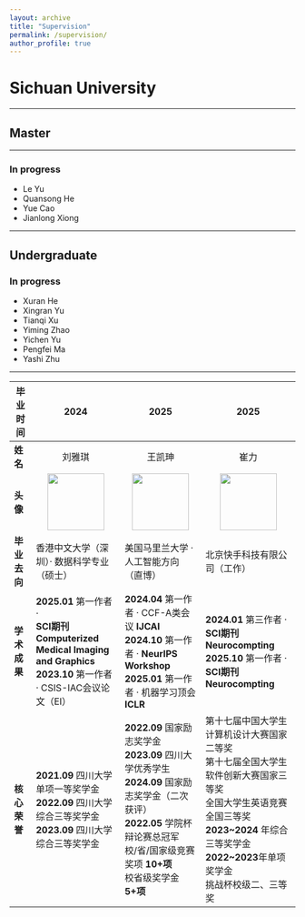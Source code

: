 ```yaml
---
layout: archive
title: "Supervision"
permalink: /supervision/
author_profile: true
---
```


# Sichuan University
---
## Master
---
### In progress
* Le Yu
* Quansong He
* Yue Cao
* Jianlong Xiong

---
## Undergraduate
### In progress
* Xuran He
* Xingran Yu
* Tianqi Xu
* Yiming Zhao
* Yichen Yu
* Pengfei Ma
* Yashi Zhu
---

|**毕业时间** | 2024|2025 |2025|
|------------------|-------------------------------|----------------------|---------------------|
| **姓名**| <center>刘雅琪</center>| <center>王凯珅</center> | <center>崔力</center> |
| **头像** | <div style="text-align:center"><img src="https://ithet1007.github.io/images/liuyaqi.jpg" width="100"></div>| <div style="text-align:center"><img src="https://ithet1007.github.io/images/640.jpg" width="100"></div>|<div style="text-align:center"><img src="https://ithet1007.github.io/images/cuili.jpg" width="100"></div> |
| **毕业去向**     | 香港中文大学（深圳）· 数据科学专业（硕士） | 美国马里兰大学 · 人工智能方向（直博）| 北京快手科技有限公司（工作）|
| **学术成果**     | **2025.01** 第一作者 · <br>**SCI期刊 Computerized Medical Imaging <br>and Graphics**<br>**2023.10** 第一作者 · CSIS-IAC会议论文（EI）| **2024.04** 第一作者 · CCF-A类会议 **IJCAI**<br>**2024.10** 第一作者 · **NeurIPS Workshop**<br>**2025.01** 第一作者 · 机器学习顶会 **ICLR** | **2024.01** 第三作者  · **SCI期刊 Neurocompting** <br> **2025.10** 第一作者  · **SCI期刊 Neurocompting**|
| **核心荣誉**     |**2021.09** 四川大学单项一等奖学金 <br> **2022.09** 四川大学综合三等奖学金 <br> **2023.09** 四川大学综合三等奖学金 <br> |**2022.09** 国家励志奖学金<br>**2023.09** 四川大学优秀学生<br>**2024.09** 国家励志奖学金（二次获评）<br>**2022.05** 学院杯辩论赛总冠军  <br>校/省/国家级竞赛奖项 **10+项**<br> 校省级奖学金 **5+项**                   |第十七届中国大学生计算机设计大赛国家二等奖 <br> 第十七届全国大学生软件创新大赛国家三等奖<br>全国大学生英语竞赛全国三等奖<br>**2023~2024** 年综合三等奖学金<br>**2022~2023**年单项奖学金<br>挑战杯校级二、三等奖|



